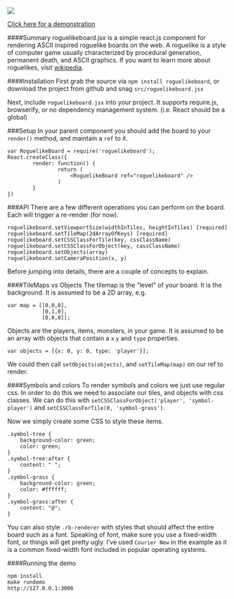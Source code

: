 [<img src="http://prettymuchbryce.s3.amazonaws.com/rlblogo.png">](http://bryce.is/building/roguelikeboard)

[Click here for a demonstration](http://bryce.is/building/roguelikeboard)

####Summary
roguelikeboard.jsx is a simple react.js component for rendering ASCII inspired roguelike boards on the web. A roguelike is a style of computer game usually characterized by procedural generation, permanent death, and ASCII graphics. If you want to learn more about roguelikes, visit [wikipedia](http://en.wikipedia.org/wiki/Roguelike).

####Installation
First grab the source via `npm install roguelikeboard`, or download the project from github and snag `src/roguelikeboard.jsx`

Next, include `roguelikeboard.jsx` into your project. It supports require.js, browserify, or no dependency management system. (i.e. React should be a global)

###Setup
In your parent component you should add the board to your `render()` method, and maintain a `ref` to it.
```
var RoguelikeBoard = require('roguelikeboard');
React.createClass({
        render: function() {
                return (
                    <RoguelikeBoard ref="roguelikeboard" />
                )
        }
})
```
###API
There are a few different operations you can perform on the board. Each will trigger a re-render (for now).
```
roguelikeboard.setViewportSize(widthInTiles, heightInTiles) [required]
roguelikeboard.setTileMap(2dArrayOfKeys) [required]
roguelikeboard.setCSSClassForTile(key, cssClassName)
roguelikeboard.setCSSClassForObject(key, cassClassName)
roguelikeboard.setObjects(array)
roguelikeboard.setCameraPosition(x, y)
```

Before jumping into details, there are a couple of concepts to explain.

####TileMaps vs Objects
The tilemap is the "level" of your board. It is the background. It is assumed to be a 2D array, e.g.
```
var map = [[0,0,0],
           [0,1,0],
           [0,0,0]];
```

Objects are the players, items, monsters, in your game. It is assumed to be an array with objects that contain a `x` `y` and `type` properties.
```
var objects = [{x: 0, y: 0, type: 'player'}];
```
We could then call `setObjects(objects)`, and `setTileMap(map)` on our ref to render.

####Symbols and colors
To render symbols and colors we just use regular css. In order to do this we need to associate our tiles, and objects with css classes. We can do this with `setCSSClassForObject('player', 'symbol-player')` and `setCSSClassForTile(0, 'symbol-grass')`.

Now we simply create some CSS to style these items.

```
.symbol-tree {
    background-color: green;
    color: green;
}
.symbol-tree:after {
    content: " ";
}
.symbol-grass {
    background-color: green;
    color: #ffffff;
}
.symbol-grass:after {
    content: "@";
}
```

You can also style `.rb-renderer` with styles that should affect the entire board such as a font. Speaking of font, make sure you use a fixed-width font, or things will get pretty ugly. I've used `Courier New` in the example as it is a common fixed-width font included in popular operating systems.

####Running the demo
```
npm install
make rundemo
http://127.0.0.1:3006
```
